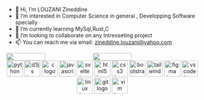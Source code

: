 - 👋 Hi, I’m LOUZANI Zineddine
- 👀 I’m interested in Computer Science in general , Developping Software specially
- 🌱 I’m currently learning MySql,Rust,C
- 💞️ I’m looking to collaborate on any Intresseting project
- 📫 You can reach me via email: zineddine.louzani@yahoo.com

<!---
louzanizineddine/louzanizineddine is a ✨ special ✨ repository because its `README.md` (this file) appears on your GitHub profile.
You can click the Preview link to take a look at your changes.
--->
<div style="display: flex; flex-direction: row">
  <img width="45%" src="https://github-readme-stats.vercel.app/api?username=louzanizineddine&theme=dracula"/>
  <img width="45%" src="https://github-readme-stats.vercel.app/api/top-langs/?username=louzanizineddine&layout=compact&langs_count=7"/>  
</div>  

<div align="center">
  <img src="https://cdn.jsdelivr.net/gh/devicons/devicon/icons/python/python-original-wordmark.svg" height="42" width="42" alt="python logo"  />
  <img src="https://cdn.jsdelivr.net/gh/devicons/devicon/icons/d3js/d3js-original.svg" height="42" width="42" alt="d3js logo"  />
  <img src="https://cdn.jsdelivr.net/gh/devicons/devicon/icons/c/c-original.svg" height="42" width="42" alt="c logo"  />
  <img src="https://cdn.jsdelivr.net/gh/devicons/devicon/icons/javascript/javascript-original.svg" height="42" width="42" alt="javascript logo"  />
  <img src="https://cdn.jsdelivr.net/gh/devicons/devicon/icons/svelte/svelte-original-wordmark.svg" height="42" width="42" alt="svelte logo"  />
  <img src="https://cdn.jsdelivr.net/gh/devicons/devicon/icons/html5/html5-original.svg" height="42" width="42" alt="html5 logo"  />
  <img src="https://cdn.jsdelivr.net/gh/devicons/devicon/icons/css3/css3-original.svg" height="42" width="42" alt="css3 logo"  />
  <img src="https://cdn.jsdelivr.net/gh/devicons/devicon/icons/bootstrap/bootstrap-plain-wordmark.svg" height="42" width="42" alt="bootstrap logo"  />
  <img src="https://cdn.jsdelivr.net/gh/devicons/devicon/icons/tailwindcss/tailwindcss-original-wordmark.svg" height="42" width="42" alt="tailwindcss logo"  />
  <img src="https://cdn.jsdelivr.net/gh/devicons/devicon/icons/figma/figma-original.svg" height="42" width="42" alt="figma logo"  />
  <img src="https://cdn.jsdelivr.net/gh/devicons/devicon/icons/vscode/vscode-original.svg" height="42" width="42" alt="vscode logo"  />
  <img src="https://cdn.jsdelivr.net/gh/devicons/devicon/icons/linux/linux-original.svg" height="42" width="42" alt="linux logo"  />
  <img src="https://cdn.jsdelivr.net/gh/devicons/devicon/icons/git/git-plain-wordmark.svg" height="42" width="42" alt="git logo"  />
   <img src="https://cdn.jsdelivr.net/gh/devicons/devicon/icons/vim/vim-original.svg" height="42" width="42" alt="vim logo"  />
</div>
